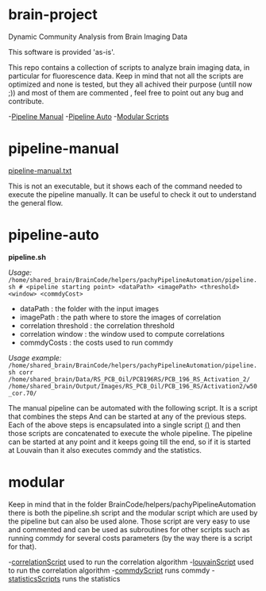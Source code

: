 # brain-project
Dynamic Community Analysis from Brain Imaging Data

This software is provided 'as-is'.

This repo contains a collection of scripts to analyze brain imaging data, in particular for fluorescence data.
Keep in mind that not all the scripts are optimized and none is tested, but they all achived their purpose (untill now ;)) and most of them are commented , feel free to point out any bug and contribute.

-[Pipeline Manual](#pipeline-manual) 
-[Pipeline Auto](#pipeline-auto) 
-[Modular Scripts](#modular) 


# pipeline-manual

[pipeline-manual.txt](pipeline-manual.txt) 

This is not an executable, but it shows each of the command needed to execute the pipeline manually. It can be useful to check it out
to understand the general flow.


# pipeline-auto
**pipeline.sh**

*Usage:*``` /home/shared_brain/BrainCode/helpers/pachyPipelineAutomation/pipeline.sh # <pipeline starting point> <dataPath> <imagePath> <threshold> <window> <commdyCost>```
- dataPath : the folder with the input images
- imagePath : the path where to store the images of correlation
- correlation threshold : the correlation threshold
- correlation window : the window used to compute correlations
- commdyCosts : the costs used to run commdy

*Usage example:*``` /home/shared_brain/BrainCode/helpers/pachyPipelineAutomation/pipeline.sh corr /home/shared_brain/Data/RS_PCB_Oil/PCB196RS/PCB_196_RS_Activation_2/ /home/shared_brain/Output/Images/RS_PCB_Oil/PCB_196_RS/Activation2/w50_cor.70/```

The manual pipeline can be automated with the following script.
It is a script that combines the steps And can be started at any of the previous steps. Each of the above
steps is encapsulated into a single script [()](#modular) and then those scripts are concatenated to execute the whole pipeline.
The pipeline can be started at any point and it keeps going till the end, so if it is started at Louvain 
than it also executes commdy and the statistics.

# modular
Keep in mind that in the folder BrainCode/helpers/pachyPipelineAutomation there is both the pipeline.sh
script and the modular script which are used by the pipeline but can also be used alone. Those script are very
easy to use and commented and can be used as subroutines for other scripts such as running commdy for several
costs parameters (by the way there is a script for that).

-[correlationScript](/pachyPipelineAutomation/correlationScript.sh) used to run the correlation algorithm
-[louvainScript](/pachyPipelineAutomation/louvainScript.sh) used to run the correlation algorithm
-[commdyScript](/pachyPipelineAutomation/commdyScript.sh) runs commdy
-[statisticsScripts](/pachyPipelineAutomation/statisticsScript.sh) runs the statistics
